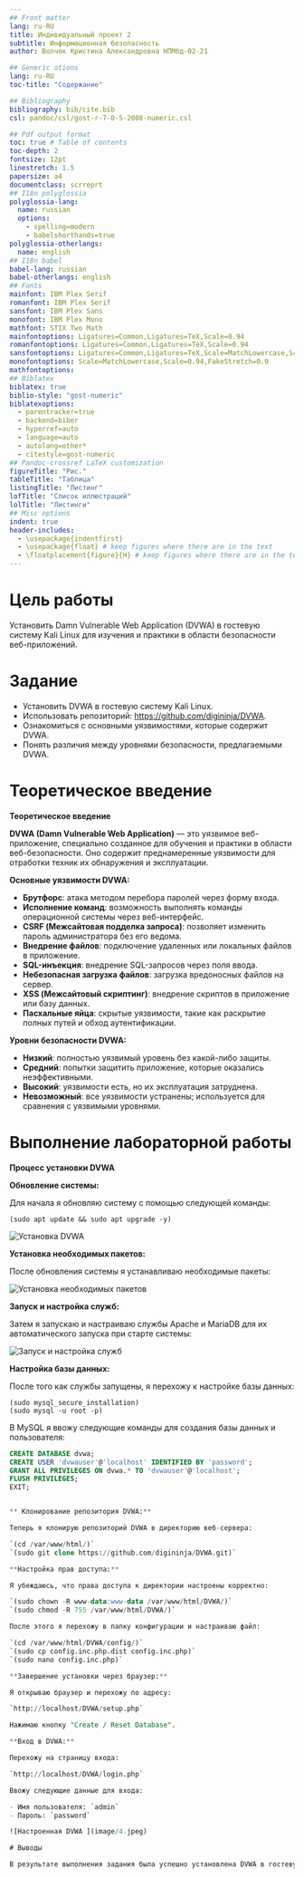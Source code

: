 ```yaml
---
## Front matter
lang: ru-RU
title: Индивидуальный проект 2
subtitle: Информационная безопасность 
author: Волчок Кристина Александровна НПМбд-02-21

## Generic otions
lang: ru-RU
toc-title: "Содержание"

## Bibliography
bibliography: bib/cite.bib
csl: pandoc/csl/gost-r-7-0-5-2008-numeric.csl

## Pdf output format
toc: true # Table of contents
toc-depth: 2
fontsize: 12pt
linestretch: 1.5
papersize: a4
documentclass: scrreprt
## I18n polyglossia
polyglossia-lang:
  name: russian
  options:
	- spelling=modern
	- babelshorthands=true
polyglossia-otherlangs:
  name: english
## I18n babel
babel-lang: russian
babel-otherlangs: english
## Fonts
mainfont: IBM Plex Serif
romanfont: IBM Plex Serif
sansfont: IBM Plex Sans
monofont: IBM Plex Mono
mathfont: STIX Two Math
mainfontoptions: Ligatures=Common,Ligatures=TeX,Scale=0.94
romanfontoptions: Ligatures=Common,Ligatures=TeX,Scale=0.94
sansfontoptions: Ligatures=Common,Ligatures=TeX,Scale=MatchLowercase,Scale=0.94
monofontoptions: Scale=MatchLowercase,Scale=0.94,FakeStretch=0.9
mathfontoptions:
## Biblatex
biblatex: true
biblio-style: "gost-numeric"
biblatexoptions:
  - parentracker=true
  - backend=biber
  - hyperref=auto
  - language=auto
  - autolang=other*
  - citestyle=gost-numeric
## Pandoc-crossref LaTeX customization
figureTitle: "Рис."
tableTitle: "Таблица"
listingTitle: "Листинг"
lofTitle: "Список иллюстраций"
lolTitle: "Листинги"
## Misc options
indent: true
header-includes:
  - \usepackage{indentfirst}
  - \usepackage{float} # keep figures where there are in the text
  - \floatplacement{figure}{H} # keep figures where there are in the text
---
```


# Цель работы

Установить Damn Vulnerable Web Application (DVWA) в гостевую систему Kali Linux для изучения и практики в области безопасности веб-приложений.

# Задание

- Установить DVWA в гостевую систему Kali Linux.
- Использовать репозиторий: https://github.com/digininja/DVWA.
- Ознакомиться с основными уязвимостями, которые содержит DVWA.
- Понять различия между уровнями безопасности, предлагаемыми DVWA.

# Теоретическое введение

**Теоретическое введение**

**DVWA (Damn Vulnerable Web Application)** — это уязвимое веб-приложение, специально созданное для обучения и практики в области веб-безопасности. Оно содержит преднамеренные уязвимости для отработки техник их обнаружения и эксплуатации.

**Основные уязвимости DVWA:**

- **Брутфорс**: атака методом перебора паролей через форму входа.
- **Исполнение команд**: возможность выполнять команды операционной системы через веб-интерфейс.
- **CSRF (Межсайтовая подделка запроса)**: позволяет изменить пароль администратора без его ведома.
- **Внедрение файлов**: подключение удаленных или локальных файлов в приложение.
- **SQL-инъекция**: внедрение SQL-запросов через поля ввода.
- **Небезопасная загрузка файлов**: загрузка вредоносных файлов на сервер.
- **XSS (Межсайтовый скриптинг)**: внедрение скриптов в приложение или базу данных.
- **Пасхальные яйца**: скрытые уязвимости, такие как раскрытие полных путей и обход аутентификации.

**Уровни безопасности DVWA:**

- **Низкий**: полностью уязвимый уровень без какой-либо защиты.
- **Средний**: попытки защитить приложение, которые оказались неэффективными.
- **Высокий**: уязвимости есть, но их эксплуатация затруднена.
- **Невозможный**: все уязвимости устранены; используется для сравнения с уязвимыми уровнями.


# Выполнение лабораторной работы

**Процесс установки DVWA**

**Обновление системы:**

Для начала я обновляю систему с помощью следующей команды:

`(sudo apt update && sudo apt upgrade -y)`

![Установка DVWA](image/1.jpeg)

**Установка необходимых пакетов:**

После обновления системы я устанавливаю необходимые пакеты:



![Установка необходимых пакетов](image/2.jpeg)

**Запуск и настройка служб:**

Затем я запускаю и настраиваю службы Apache и MariaDB для их автоматического запуска при старте системы:


![Запуск и настройка служб](image/3.jpeg)

**Настройка базы данных:**

После того как службы запущены, я перехожу к настройке базы данных:

`(sudo mysql_secure_installation)`  
`(sudo mysql -u root -p)`

В MySQL я ввожу следующие команды для создания базы данных и пользователя:

```sql
CREATE DATABASE dvwa;
CREATE USER 'dvwauser'@'localhost' IDENTIFIED BY 'password';
GRANT ALL PRIVILEGES ON dvwa.* TO 'dvwauser'@'localhost';
FLUSH PRIVILEGES;
EXIT;


** Клонирование репозитория DVWA:**

Теперь я клонирую репозиторий DVWA в директорию веб-сервера:

`(cd /var/www/html/)`  
`(sudo git clone https://github.com/digininja/DVWA.git)`

**Настройка прав доступа:**

Я убеждаюсь, что права доступа к директории настроены корректно:

`(sudo chown -R www-data:www-data /var/www/html/DVWA/)`  
`(sudo chmod -R 755 /var/www/html/DVWA/)`

После этого я перехожу в папку конфигурации и настраиваю файл:

`(cd /var/www/html/DVWA/config/)`  
`(sudo cp config.inc.php.dist config.inc.php)`  
`(sudo nano config.inc.php)`

**Завершение установки через браузер:**

Я открываю браузер и перехожу по адресу:

`http://localhost/DVWA/setup.php`

Нажимаю кнопку "Create / Reset Database".

**Вход в DVWA:**

Перехожу на страницу входа:

`http://localhost/DVWA/login.php`

Ввожу следующие данные для входа:

- Имя пользователя: `admin`
- Пароль: `password`

![Настроенная DVWA ](image/4.jpeg)

# Выводы

В результате выполнения задания была успешно установлена DVWA в гостевую систему Kali Linux. Это позволяет получить практический опыт в области веб-безопасности, изучая и эксплуатируя различные уязвимости. Работа с DVWA способствует повышению квалификации и пониманию методов защиты веб-приложений.

